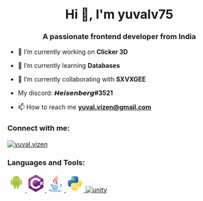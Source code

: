 <h1 align="center">Hi 👋, I'm yuvalv75</h1>
<h3 align="center">A passionate frontend developer from India</h3>

- 🔭 I’m currently working on **Clicker 3D**

- 🌱 I’m currently learning **Databases**

- 👯 I’m currently collaborating with **SXVXGEE**

- My discord: **𝙃𝙚𝙞𝙨𝙚𝙣𝙗𝙚𝙧𝙜#3521**

- 📫 How to reach me **yuval.vizen@gmail.com**

<h3 align="left">Connect with me:</h3>
<p align="left">
<a href="https://instagram.com/yuval.vizen" target="blank"><img align="center" src="https://raw.githubusercontent.com/rahuldkjain/github-profile-readme-generator/master/src/images/icons/Social/instagram.svg" alt="yuval.vizen" height="30" width="40" /></a>
</p>

<h3 align="left">Languages and Tools:</h3>
<p align="left"> <a href="https://developer.android.com" target="_blank" rel="noreferrer"> <img src="https://raw.githubusercontent.com/devicons/devicon/master/icons/android/android-original-wordmark.svg" alt="android" width="40" height="40"/> </a> <a href="https://www.w3schools.com/cs/" target="_blank" rel="noreferrer"> <img src="https://raw.githubusercontent.com/devicons/devicon/master/icons/csharp/csharp-original.svg" alt="csharp" width="40" height="40"/> </a> <a href="https://www.java.com" target="_blank" rel="noreferrer"> <img src="https://raw.githubusercontent.com/devicons/devicon/master/icons/java/java-original.svg" alt="java" width="40" height="40"/> </a> <a href="https://www.python.org" target="_blank" rel="noreferrer"> <img src="https://raw.githubusercontent.com/devicons/devicon/master/icons/python/python-original.svg" alt="python" width="40" height="40"/> </a> <a href="https://unity.com/" target="_blank" rel="noreferrer"> <img src="https://www.vectorlogo.zone/logos/unity3d/unity3d-icon.svg" alt="unity" width="40" height="40"/> </a> </p>

